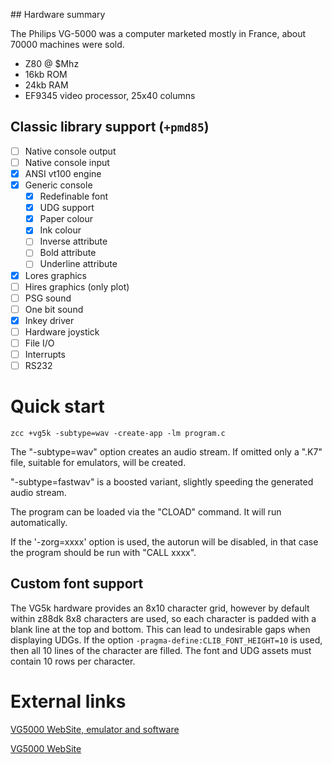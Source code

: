 ## Hardware summary

The Philips VG-5000 was a computer marketed mostly in France, about 70000 machines were sold.

* Z80 @ $Mhz
* 16kb ROM
* 24kb RAM
* EF9345 video processor, 25x40 columns

## Classic library support (`+pmd85`)

* [ ] Native console output
* [ ] Native console input
* [x] ANSI vt100 engine
* [x] Generic console
    * [x] Redefinable font 
    * [x] UDG support
    * [x] Paper colour
    * [x] Ink colour
    * [ ] Inverse attribute
    * [ ] Bold attribute
    * [ ] Underline attribute
* [x] Lores graphics
* [ ] Hires graphics (only plot)
* [ ] PSG sound
* [ ] One bit sound
* [x] Inkey driver
* [ ] Hardware joystick
* [ ] File I/O
* [ ] Interrupts
* [ ] RS232

# Quick start

	zcc +vg5k -subtype=wav -create-app -lm program.c


The "-subtype=wav" option creates an audio stream.   If omitted only a ".K7" file, suitable for emulators, will be created.

"-subtype=fastwav" is a boosted variant, slightly speeding the generated audio stream.


The program can be loaded via the "CLOAD" command.   It will run automatically.

If the '-zorg=xxxx' option is used, the autorun will be disabled, in that case the program should be run with "CALL xxxx".

## Custom font support

The VG5k hardware provides an 8x10 character grid, however by default within z88dk 8x8 characters are used, so each character is padded with a blank line at the top and bottom. This can lead to undesirable gaps when displaying UDGs. If the option `-pragma-define:CLIB_FONT_HEIGHT=10` is used, then all 10 lines of the character are filled. The font and UDG assets must contain 10 rows per character.

# External links

[VG5000 WebSite, emulator and software](http://dcvg5k.free.fr/)

[VG5000 WebSite](http://vg5k.free.fr/)
